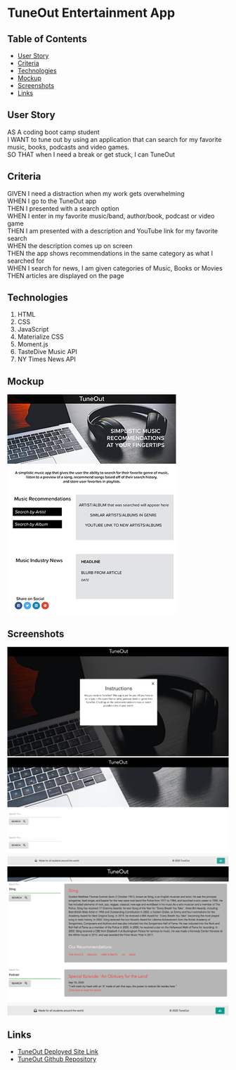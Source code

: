 # TuneOut Entertainment App

## Table of Contents
* [User Story](#user-story)
* [Criteria](#criteria)
* [Technologies](#technologies)
* [Mockup](#mockup)
* [Screenshots](#screenshots)
* [Links](#links)

## User Story
AS A coding boot camp student <br />
I WANT to tune out by using an application that can search for my favorite music, books, podcasts and video games. <br />
SO THAT when I need a break or get stuck, I can TuneOut

## Criteria
GIVEN I need a distraction when my work gets overwhelming <br />
WHEN I go to the TuneOut app <br />
THEN I presented with a search option <br />
WHEN I enter in my favorite music/band, author/book, podcast or video game <br />
THEN I am presented with a description and YouTube link for my favorite search <br />
WHEN the description comes up on screen <br />
THEN the app shows recommendations in the same category as what I searched for <br />
WHEN I search for news, I am given categories of Music, Books or Movies <br />
THEN articles are displayed on the page 

## Technologies
1. HTML 
2. CSS 
3. JavaScript
4. Materialize CSS
5. Moment.js
6. TasteDive Music API
7. NY Times News API

## Mockup
![Mockup](./images/TuneOut-Mockup.png)

## Screenshots
![Screenshots](./images/ScreenShot-Modal.png)
![Screenshots](./images/ScreenShot-FirstLook.png)
![Screenshots](./images/Screenshot-SearchContainers.png)

## Links
* [TuneOut Deployed Site Link](https://bspiewak6.github.io/music) 
* [TuneOut Github Repository](https://github.com/bspiewak6/music)
